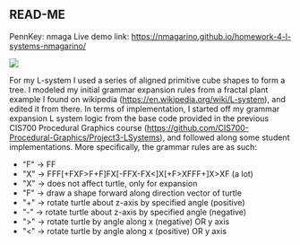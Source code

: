 ## READ-ME
PennKey: nmaga
Live demo link: https://nmagarino.github.io/homework-4-l-systems-nmagarino/

![](lsystemcap.PNG)

For my L-system I used a series of aligned primitive cube shapes to form a tree.  I modeled my initial grammar expansion rules from a fractal plant example I found on wikipedia (https://en.wikipedia.org/wiki/L-system), and edited it from there.  In terms of implementation, I started off my grammar expansion L system logic from the base code provided in the previous CIS700 Procedural Graphics course (https://github.com/CIS700-Procedural-Graphics/Project3-LSystems), and followed along some student implementations.  More specifically, the grammar rules are as such:
* "F" -> FF
* "X" -> FFF[+FXF>F+F]FX[-FFX-FX<]X[+F>XFFF+]X>XF (a lot)
* "X" -> does not affect turtle, only for expansion
* "F" -> draw a shape forward along direction vector of turtle
* "+" -> rotate turtle about z-axis by specified angle (positive)
* "-" -> rotate turtle about z-axis by specified angle (negative)
* ">" -> rotate turtle by angle along x (negative) OR y axis
* "<" -> rotate turtle by angle along x (positive) OR y axis

